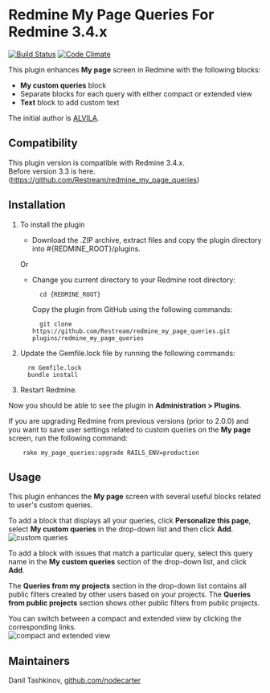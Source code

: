 # Redmine My Page Queries For Redmine 3.4.x

[![Build Status](https://travis-ci.org/minoru-nagasawa/redmine_my_page_queries.svg?branch=master)](https://travis-ci.org/minoru-nagasawa/redmine_my_page_queries)
[![Code Climate](https://codeclimate.com/github/minoru-nagasawa/redmine_my_page_queries.png)](https://codeclimate.com/github/minoru-nagasawa/redmine_my_page_queries)

This plugin enhances **My page** screen in Redmine with the following blocks:

* **My custom queries** block
* Separate blocks for each query with either compact or extended view
* **Text** block to add custom text

The initial author is [ALVILA](https://github.com/alvila/redmine_my_page_queries).

## Compatibility

This plugin version is compatible with Redmine 3.4.x.  
Before version 3.3 is here. (https://github.com/Restream/redmine_my_page_queries)

## Installation


1. To install the plugin
    * Download the .ZIP archive, extract files and copy the plugin directory into #{REDMINE_ROOT}/plugins.
    
    Or

    * Change you current directory to your Redmine root directory:  

            cd {REDMINE_ROOT}
            
      Copy the plugin from GitHub using the following commands:
      
            git clone https://github.com/Restream/redmine_my_page_queries.git plugins/redmine_my_page_queries           
      
2. Update the Gemfile.lock file by running the following commands:  

         rm Gemfile.lock  
         bundle install 

3. Restart Redmine.

Now you should be able to see the plugin in **Administration > Plugins**.

If you are upgrading Redmine from previous versions (prior to 2.0.0) and you want to save user settings related to custom queries on the **My page** screen, run the following command:

        rake my_page_queries:upgrade RAILS_ENV=production

## Usage

This plugin enhances the **My page** screen with several useful blocks related to user's custom queries. 

To add a block that displays all your queries, click **Personalize this page**, select **My custom queries** in the drop-down list and then click **Add**.  
![custom queries](doc/my_page_queries_1.png)

To add a block with issues that match a particular query, select this query name in the **My custom queries** section of the drop-down list, and click **Add**.

The **Queries from my projects** section in the drop-down list contains all public filters created by other users based on your projects. The **Queries from public projects** section shows other public filters from public projects.

You can switch between a compact and extended view by clicking the corresponding links.  
![compact and extended view](doc/my_page_queries_2.png)

## Maintainers

Danil Tashkinov, [github.com/nodecarter](https://github.com/nodecarter)
